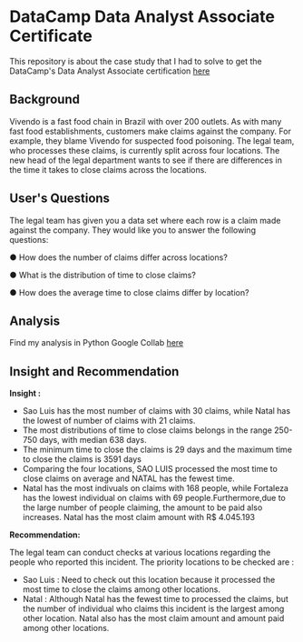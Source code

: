 # DataCamp Data Analyst Associate Certificate
This repository is about the case study that I had to solve to get the DataCamp's Data Analyst Associate certification [here](https://www.datacamp.com/certificate/DAA0010376963011)

## Background

Vivendo is a fast food chain in Brazil with over 200 outlets. As with many fast food establishments, customers make claims against the company. For example, they blame Vivendo for suspected food poisoning. The legal team, who processes these claims, is currently split across four locations. The new head of the legal department wants to see if there are differences in the time it takes to close claims across the locations.

## User's Questions 
The legal team has given you a data set where each row is a claim made against the company. They would like you to answer the following questions:

● How does the number of claims differ across locations?

● What is the distribution of time to close claims?

● How does the average time to close claims differ by location?

## Analysis
Find my analysis in Python Google Collab [here](https://colab.research.google.com/drive/1MfIrKduV5RXy6LRymaqRAmPDvzSDXZkK?usp=sharing) 

## Insight and Recommendation

**Insight :**
- Sao Luis has the most number of claims with 30 claims, while Natal has the lowest of number of claims with 21 claims.
- The most distributions of time to close claims belongs in the range 250-750 days, with median 638 days. 
- The minimum time to close the claims is 29 days and the maximum time to close the claims is 3591 days
- Comparing the four locations, SAO LUIS processed the most time to close claims on average and NATAL has the fewest time.
- Natal has the most indivuals on claims with 168 people, while Fortaleza has the lowest individual on claims with 69 people.Furthermore,due to the large number of people claiming, the amount to be paid also increases. Natal has the most claim amount with R$ 4.045.193

**Recommendation:**

The legal team can conduct checks at various locations regarding the people who reported this incident. The priority locations to be checked are :
- Sao Luis : Need to check out this location because it processed the most time to close the claims among other locations.
- Natal : Although Natal has the fewest time to processed the claims, but the number of individual who claims this incident is the largest among other location. Natal also has the most claim amount and amount paid among other locations.
